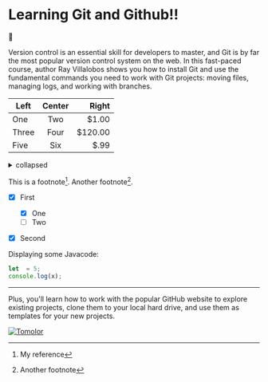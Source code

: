 # Learning Git and Github!!

💚

Version control is an essential skill for developers to master, and Git is by far the most popular version control system on the web. In this fast-paced course, author Ray Villalobos shows you how to install Git and use the fundamental commands you need to work with Git projects: moving files, managing logs, and working with branches.

| Left | Center | Right       |
|  ----- | :----:  | ------:  |
| One    | Two     | $1.00    |
| Three  | Four    | $120.00  |
| Five   | Six     | $.99     |

<details>

<summary>collapsed</summary>

# Header
This is the copy for the collapsed text.
  
</details>

This is a footnote[^1]. Another footnote[^2].

- [x] First
  - [x] One
  - [ ] Two
- [x] Second



[^1]: My reference
[^2]: Another footnote

Displaying some Javacode:

```js
let  = 5;
console.log(x);

```
***

Plus, you'll learn how to work with the popular GitHub website to explore existing projects, clone them to your local hard drive, and use them as templates for your new projects.

[![Tomolor](https://pixelprowess.com/i/stargazers/tomolor.png)](https://raybo.org)
